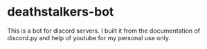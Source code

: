 # deathstalkers-bot

This is a bot for discord servers.
I built it from the documentation of discord.py and help of youtube for my personal use only.